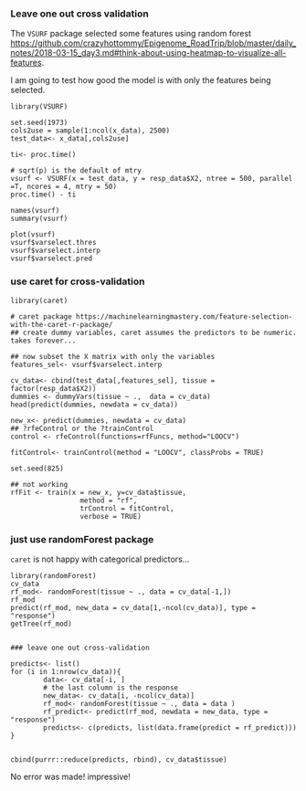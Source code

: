 ### Leave one out cross validation

The `VSURF` package selected some features using random forest https://github.com/crazyhottommy/Epigenome_RoadTrip/blob/master/daily_notes/2018-03-15_day3.md#think-about-using-heatmap-to-visualize-all-features.

I am going to test how good the model is with only the features being selected.

```{r}
library(VSURF)

set.seed(1973)
cols2use = sample(1:ncol(x_data), 2500)
test_data<- x_data[,cols2use]

ti<- proc.time()

# sqrt(p) is the default of mtry
vsurf <- VSURF(x = test_data, y = resp_data$X2, ntree = 500, parallel =T, ncores = 4, mtry = 50)
proc.time() - ti

names(vsurf)
summary(vsurf)

plot(vsurf)
vsurf$varselect.thres
vsurf$varselect.interp
vsurf$varselect.pred
```

### use caret for cross-validation

```{r}
library(caret)

# caret package https://machinelearningmastery.com/feature-selection-with-the-caret-r-package/
## create dummy variables, caret assumes the predictors to be numeric. takes forever...

## now subset the X matrix with only the variables
features_sel<- vsurf$varselect.interp

cv_data<- cbind(test_data[,features_sel], tissue = factor(resp_data$X2))
dummies <- dummyVars(tissue ~ .,  data = cv_data)
head(predict(dummies, newdata = cv_data))

new_x<- predict(dummies, newdata = cv_data)
## ?rfeControl or the ?trainControl
control <- rfeControl(functions=rfFuncs, method="LOOCV")

fitControl<- trainControl(method = "LOOCV", classProbs = TRUE)

set.seed(825)

## not working
rfFit <- train(x = new_x, y=cv_data$tissue,
                 method = "rf",
                 trControl = fitControl,
                 verbose = TRUE)

```

### just use randomForest package

`caret` is not happy with categorical predictors...

```{r}
library(randomForest)
cv_data
rf_mod<- randomForest(tissue ~ ., data = cv_data[-1,])
rf_mod
predict(rf_mod, new_data = cv_data[1,-ncol(cv_data)], type = "response")
getTree(rf_mod)


### leave one out cross-validation

predicts<- list()
for (i in 1:nrow(cv_data)){
        data<- cv_data[-i, ]
        # the last column is the response
        new_data<- cv_data[i, -ncol(cv_data)]
        rf_mod<- randomForest(tissue ~ ., data = data )
        rf_predict<- predict(rf_mod, newdata = new_data, type = "response")
        predicts<- c(predicts, list(data.frame(predict = rf_predict)))
}


cbind(purrr::reduce(predicts, rbind), cv_data$tissue)
```

No error was made! impressive!
